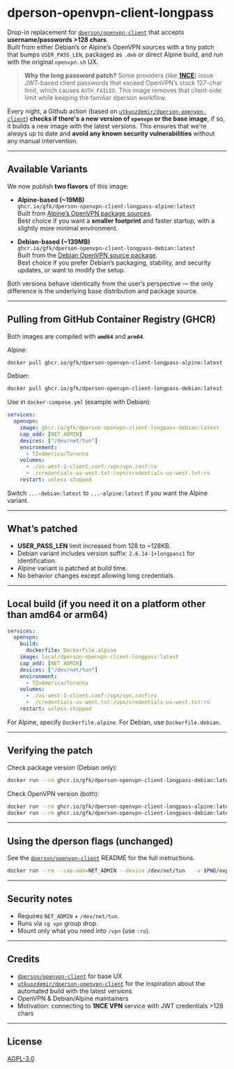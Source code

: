 
# dperson-openvpn-client-longpass

Drop-in replacement for [`dperson/openvpn-client`](https://github.com/dperson/openvpn-client) that accepts **username/passwords >128 chars**.  
Built from either Debian’s or Alpine’s OpenVPN sources with a tiny patch that bumps `USER_PASS_LEN`, packaged as `.deb` or direct Alpine build, and run with the original `openvpn.sh` UX.

> **Why the long password patch?** Some providers (like [**1NCE**](https://help.1nce.com/dev-hub/docs/vpn-service-features-limitations#vpn-client-password-length)) issue JWT-based client passwords that exceed OpenVPN’s stock 127-char limit, which causes `AUTH_FAILED`. This image removes that client-side limit while keeping the familiar dperson workflow.

Every night, a Github action (based on [`utkuozdemir/dperson-openvpn-client`](https://github.com/utkuozdemir/dperson-openvpn-client)) **checks if there's a new version of `openvpn` or the base image**, if so, it builds a new image with the latest versions. This ensures that we're always up to date and **avoid any known security vulnerabilities** without any manual intervention.

---

## Available Variants

We now publish **two flavors** of this image:

- **Alpine-based (~19MB)**  
  `ghcr.io/gfk/dperson-openvpn-client-longpass-alpine:latest`  
  Built from [Alpine’s OpenVPN package sources](https://pkgs.alpinelinux.org/package/v3.22/main/x86_64/openvpn).  
  Best choice if you want a **smaller footprint** and faster startup, with a slightly more minimal environment.

- **Debian-based (~139MB)**  
  `ghcr.io/gfk/dperson-openvpn-client-longpass-debian:latest`  
  Built from the [Debian OpenVPN source package](https://tracker.debian.org/pkg/openvpn).  
  Best choice if you prefer Debian’s packaging, stability, and security updates, or want to modify the setup.

Both versions behave identically from the user’s perspective — the only difference is the underlying base distribution and package source.

---

## Pulling from GitHub Container Registry (GHCR)

Both images are compiled with **`amd64`** and **`arm64`**.

Alpine:
```bash
docker pull ghcr.io/gfk/dperson-openvpn-client-longpass-alpine:latest
```

Debian:
```bash
docker pull ghcr.io/gfk/dperson-openvpn-client-longpass-debian:latest
```

Use in `docker-compose.yml` (example with Debian):
```yaml
services:
  openvpn:
    image: ghcr.io/gfk/dperson-openvpn-client-longpass-debian:latest
    cap_add: [NET_ADMIN]
    devices: ["/dev/net/tun"]
    environment:
      - TZ=America/Toronto
    volumes:
      - ./us-west-1-client.conf:/vpn/vpn.conf:ro
      - ./credentials-us-west.txt:/vpn/credentials-us-west.txt:ro
    restart: unless-stopped
```

Switch `...-debian:latest` to `...-alpine:latest` if you want the Alpine variant.

---

## What’s patched

- **USER_PASS_LEN** limit increased from 128 to ~128KB.
- Debian variant includes version suffix: `2.6.14-1+longpass1` for identification.
- Alpine variant is patched at build time.
- No behavior changes except allowing long credentials.

---

## Local build (if you need it on a platform other than amd64 or arm64)

```yaml
services:
  openvpn:
    build:
      dockerfile: Dockerfile.alpine
    image: local/dperson-openvpn-client-longpass:latest
    cap_add: [NET_ADMIN]
    devices: ["/dev/net/tun"]
    environment:
      - TZ=America/Toronto
    volumes:
      - ./us-west-1-client.conf:/vpn/vpn.conf:ro
      - ./credentials-us-west.txt:/vpn/credentials-us-west.txt:ro
    restart: unless-stopped
```

For Alpine, specify `Dockerfile.alpine`. For Debian, use `Dockerfile.debian`.

---

## Verifying the patch

Check package version (Debian only):
```bash
docker run --rm ghcr.io/gfk/dperson-openvpn-client-longpass-debian:latest   bash -lc 'dpkg -s openvpn | grep ^Version'
```

Check OpenVPN version (both):
```bash
docker run --rm ghcr.io/gfk/dperson-openvpn-client-longpass-alpine:latest /usr/sbin/openvpn --version
docker run --rm ghcr.io/gfk/dperson-openvpn-client-longpass-debian:latest /usr/sbin/openvpn --version
```

---

## Using the dperson flags (unchanged)

See the [`dperson/openvpn-client`](https://github.com/dperson/openvpn-client) README for the full instructions.

```bash
docker run --rm --cap-add=NET_ADMIN --device /dev/net/tun   -v $PWD/ovpn:/vpn   ghcr.io/gfk/dperson-openvpn-client-longpass-debian:latest   -v 'vpn.server.example;USERNAME;A_very_long_password'   -r 192.168.1.0/24 -f ""
```

---

## Security notes

- Requires `NET_ADMIN` + `/dev/net/tun`.
- Runs via `sg vpn` group drop.
- Mount only what you need into `/vpn` (use `:ro`).

---

## Credits

- [`dperson/openvpn-client`](https://github.com/dperson/openvpn-client) for base UX
- [`utkuozdemir/dperson-openvpn-client`](https://github.com/utkuozdemir/dperson-openvpn-client) for the inspiration about the automated build with the latest versions 
- OpenVPN & Debian/Alpine maintainers
- Motivation: connecting to **1NCE VPN** service with JWT credentials >128 chars

---

## License

[AGPL-3.0](https://www.gnu.org/licenses/agpl-3.0.en.html)
